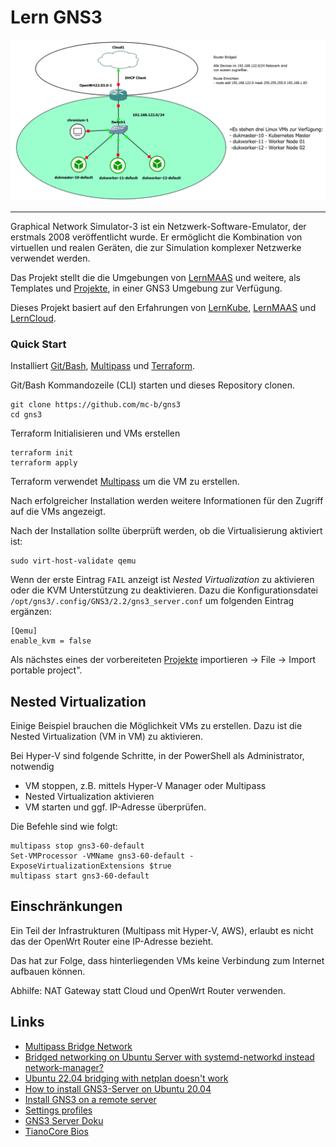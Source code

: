Lern GNS3 
=========

![](images/gns3.png)

- - - 

Graphical Network Simulator-3 ist ein Netzwerk-Software-Emulator, der erstmals 2008 veröffentlicht wurde. Er ermöglicht die Kombination von virtuellen und realen Geräten, die zur Simulation komplexer Netzwerke verwendet werden.

Das Projekt stellt die die Umgebungen von [LernMAAS](https://github.com/mc-b/lernmaas) und weitere, als Templates und [Projekte](projects/), in einer GNS3 Umgebung zur Verfügung.

Dieses Projekt basiert auf den Erfahrungen von [LernKube](https://github.com/mc-b/lernkube), [LernMAAS](https://github.com/mc-b/lernmaas) und [LernCloud](https://github.com/mc-b/lerncloud).

### Quick Start

Installiert [Git/Bash](https://git-scm.com/downloads), [Multipass](https://multipass.run/) und [Terraform](https://www.terraform.io/).

Git/Bash Kommandozeile (CLI) starten und dieses Repository clonen.

    git clone https://github.com/mc-b/gns3
    cd gns3
    
Terraform Initialisieren und VMs erstellen

    terraform init
    terraform apply
    
Terraform verwendet [Multipass](https://multipass.run/) um die VM zu erstellen.

Nach erfolgreicher Installation werden weitere Informationen für den Zugriff auf die VMs angezeigt.

Nach der Installation sollte überprüft werden, ob die Virtualisierung aktiviert ist:    

    sudo virt-host-validate qemu
    
Wenn der erste Eintrag `FAIL` anzeigt ist *Nested Virtualization* zu aktivieren oder die KVM Unterstützung zu deaktivieren. Dazu die Konfigurationsdatei `/opt/gns3/.config/GNS3/2.2/gns3_server.conf` um folgenden Eintrag ergänzen:

    [Qemu]
    enable_kvm = false
    
Als nächstes eines der vorbereiteten [Projekte](projects/) importieren -> File -> Import portable project".    

Nested Virtualization
---------------------

Einige Beispiel brauchen die Möglichkeit VMs zu erstellen. Dazu ist die Nested Virtualization (VM in VM) zu aktivieren.

Bei Hyper-V sind folgende Schritte, in der PowerShell als Administrator, notwendig
* VM stoppen, z.B. mittels Hyper-V Manager oder Multipass 
* Nested Virtualization aktivieren
* VM starten und ggf. IP-Adresse überprüfen.

Die Befehle sind wie folgt: 

    multipass stop gns3-60-default
    Set-VMProcessor -VMName gns3-60-default -ExposeVirtualizationExtensions $true
    multipass start gns3-60-default
    
Einschränkungen
---------------

Ein Teil der Infrastrukturen (Multipass mit Hyper-V, AWS), erlaubt es nicht das der OpenWrt Router eine IP-Adresse bezieht.

Das hat zur Folge, dass hinterliegenden VMs keine Verbindung zum Internet aufbauen können.

Abhilfe: NAT Gateway statt Cloud und OpenWrt Router verwenden.

Links
-----

* [Multipass Bridge Network](https://multipass.run/docs/create-an-instance#heading--bridging)
* [Bridged networking on Ubuntu Server with systemd-networkd instead network-manager?](https://discourse.ubuntu.com/t/bridged-networking-on-ubuntu-server-with-systemd-networkd-instead-network-manager/30235)
* [Ubuntu 22.04 bridging with netplan doesn't work](https://askubuntu.com/questions/1416713/ubuntu-22-04-bridging-with-netplan-doesnt-work)
* [How to install GNS3-Server on Ubuntu 20.04](https://securitynetworkinglinux.wordpress.com/2021/01/13/how-to-install-gns3-server-on-ubuntu-20-04/)
* [Install GNS3 on a remote server](https://docs.gns3.com/docs/getting-started/installation/remote-server/)
* [Settings profiles](https://docs.gns3.com/docs/using-gns3/advanced/settings-profiles/)
* [GNS3 Server Doku](https://gns3-server.readthedocs.io/en/stable/index.html)
* [TianoCore Bios](https://www.tianocore.org/)
